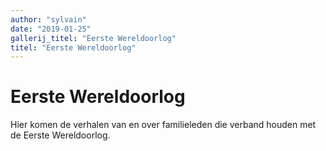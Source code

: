 ```yaml
---
author: "sylvain"
date: "2019-01-25"
gallerij_titel: "Eerste Wereldoorlog"
titel: "Eerste Wereldoorlog"
---
```

# Eerste Wereldoorlog

Hier komen de verhalen van en over familieleden die verband houden met de Eerste Wereldoorlog. 



